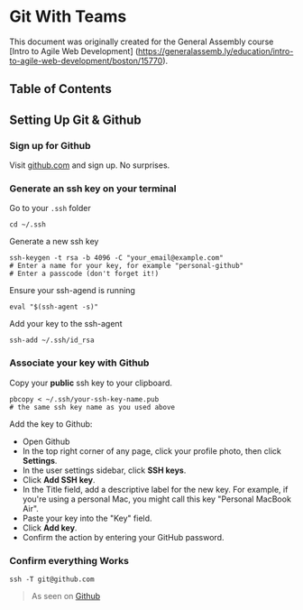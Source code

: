 # Git With Teams

This document was originally created for the General Assembly course [Intro to Agile Web Development] (https://generalassemb.ly/education/intro-to-agile-web-development/boston/15770).

## Table of Contents


## Setting Up Git & Github

### Sign up for Github

Visit [github.com](http://github.com) and sign up. No surprises.

### Generate an ssh key on your terminal

Go to your `.ssh` folder

```
cd ~/.ssh
```

Generate a new ssh key

```
ssh-keygen -t rsa -b 4096 -C "your_email@example.com"
# Enter a name for your key, for example "personal-github"
# Enter a passcode (don't forget it!)
```

Ensure your ssh-agend is running

```
eval "$(ssh-agent -s)"
```

Add your key to the ssh-agent

```
ssh-add ~/.ssh/id_rsa
```

### Associate your key with Github

Copy your **public** ssh key to your clipboard.

```
pbcopy < ~/.ssh/your-ssh-key-name.pub
# the same ssh key name as you used above
```

Add the key to Github:

- Open Github
- In the top right corner of any page, click your profile photo, then click **Settings**.
- In the user settings sidebar, click **SSH keys**.
- Click **Add SSH key**.
- In the Title field, add a descriptive label for the new key. For example, if you're using a personal Mac, you might call this key "Personal MacBook Air".
- Paste your key into the "Key" field.
- Click **Add key**.
- Confirm the action by entering your GitHub password.

### Confirm everything Works

```
ssh -T git@github.com
```

> As seen on [Github](https://help.github.com/articles/generating-ssh-keys/)

